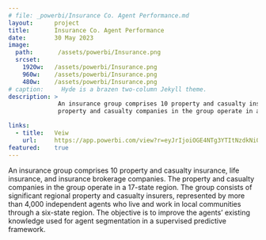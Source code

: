 ```yaml
---
# file: _powerbi/Insurance Co. Agent Performance.md
layout:      project
title:       Insurance Co. Agent Performance
date:        30 May 2023
image:
  path:       /assets/powerbi/Insurance.png
  srcset:
    1920w:   /assets/powerbi/Insurance.png
    960w:    /assets/powerbi/Insurance.png
    480w:    /assets/powerbi/Insurance.png
# caption:     Hyde is a brazen two-column Jekyll theme.
description: >
              An insurance group comprises 10 property and casualty insurance, life insurance, and insurance brokerage companies. The 
              property and casualty companies in the group operate in a 17-state region.

links:
  - title:   Veiw
    url:     https://app.powerbi.com/view?r=eyJrIjoiOGE4NTg3YTItNzdkNi00YWJlLTg4ZDctMDVkYmRhMGU1ZjMzIiwidCI6IjZiY2E4MzUxLTAxZDMtNDI1Mi04NWVhLWJkYThmOGQyMzViZCIsImMiOjl9
featured:    true
---
```

An insurance group comprises 10 property and casualty insurance, life insurance, and insurance brokerage companies. The property and casualty companies in the group operate in a 17-state region. The group consists of significant regional property and casualty insurers, represented by more than 4,000 independent agents who live and work in local communities through a six-state region. The objective is to improve the agents’ existing knowledge used for agent segmentation in a supervised predictive framework.
